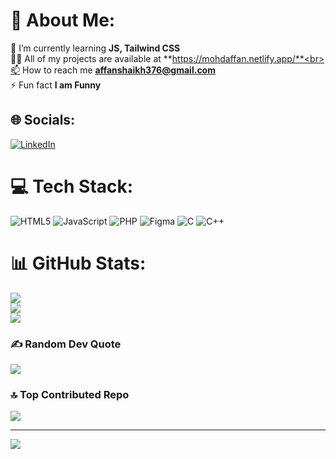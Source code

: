 # 💫 About Me:
🌱 I’m currently learning **JS, Tailwind CSS**<br>👨‍💻 All of my projects are available at **https://mohdaffan.netlify.app/**<br>📫 How to reach me **affanshaikh376@gmail.com**<br>⚡ Fun fact **I am Funny**


## 🌐 Socials:
[![LinkedIn](https://img.shields.io/badge/LinkedIn-%230077B5.svg?logo=linkedin&logoColor=white)](https://www.linkedin.com/in/shaikh-affan-34569a321/)

# 💻 Tech Stack:
![HTML5](https://img.shields.io/badge/html5-%23E34F26.svg?style=for-the-badge&logo=html5&logoColor=white) ![JavaScript](https://img.shields.io/badge/javascript-%23323330.svg?style=for-the-badge&logo=javascript&logoColor=%23F7DF1E) ![PHP](https://img.shields.io/badge/php-%23777BB4.svg?style=for-the-badge&logo=php&logoColor=white) ![Figma](https://img.shields.io/badge/figma-%23F24E1E.svg?style=for-the-badge&logo=figma&logoColor=white) ![C](https://img.shields.io/badge/c-%2300599C.svg?style=for-the-badge&logo=c&logoColor=white) ![C++](https://img.shields.io/badge/c++-%2300599C.svg?style=for-the-badge&logo=c%2B%2B&logoColor=white)
# 📊 GitHub Stats:
![](https://github-readme-stats.vercel.app/api?username=affanshaikh-dev&theme=dark&hide_border=false&include_all_commits=true&count_private=false)<br/>
![](https://github-readme-streak-stats.herokuapp.com/?user=affanshaikh-dev&theme=dark&hide_border=false)<br/>
![](https://github-readme-stats.vercel.app/api/top-langs/?username=affanshaikh-dev&theme=dark&hide_border=false&include_all_commits=true&count_private=false&layout=compact)

### ✍️ Random Dev Quote
![](https://quotes-github-readme.vercel.app/api?type=horizontal&theme=radical)

### 🔝 Top Contributed Repo
![](https://github-contributor-stats.vercel.app/api?username=affanshaikh-dev&limit=5&theme=gruvbox&combine_all_yearly_contributions=true)

---
[![](https://visitcount.itsvg.in/api?id=affanshaikh-dev&icon=0&color=0)](https://visitcount.itsvg.in)

<!-- Proudly created with GPRM ( https://gprm.itsvg.in ) -->
